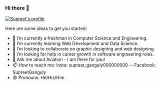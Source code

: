 ### Hi there 👋


[![Supreet's profile](https://github-readme-stats.vercel.app/api?username=Supreet984&show_icons=true&theme=radical)](https://github.com/anuraghazra/github-readme-stats)


Here are some ideas to get you started:

- 🔭 I’m currently a freshman in Computer Science and Engineering.
- 🌱 I’m currently learning Web Development and Data Science. 
- 👯 I’m looking to collaborate on graphic designing and web designing.
- 🤔 I’m looking for help in career growth in software engineering roles.
- 💬 Ask me about Aviation - I am there for you! 
- 📫 How to reach me: Insta: supreet_ganguly000000000 -- Facebook: SupreetGanguly
- 😄 Pronouns: He/His/Him

